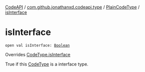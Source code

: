 [CodeAPI](../../index.md) / [com.github.jonathanxd.codeapi.type](../index.md) / [PlainCodeType](index.md) / [isInterface](.)

# isInterface

`open val isInterface: `[`Boolean`](https://kotlinlang.org/api/latest/jvm/stdlib/kotlin/-boolean/index.html)

Overrides [CodeType.isInterface](../-code-type/is-interface.md)

True if this [CodeType](../-code-type/index.md) is a interface type.

